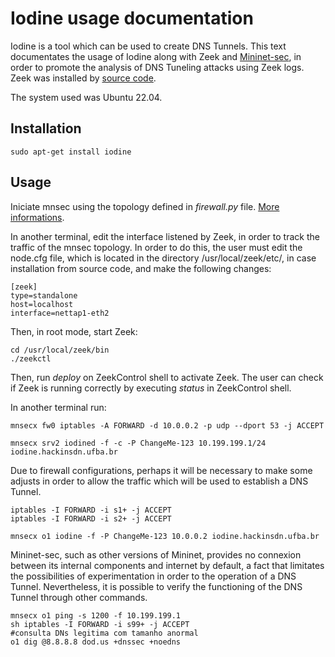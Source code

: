 # Iodine usage documentation

Iodine is a tool which can be used to create DNS Tunnels. This text documentates the usage of Iodine along with Zeek and [Mininet-sec](https://github.com/mininet-sec/mininet-sec?tab=readme-ov-file#mininet-sec), in order to promote the analysis of DNS Tuneling attacks using Zeek logs. Zeek was installed by [source code](https://zeek.org/get-zeek/).

The system used was Ubuntu 22.04.

## Installation

```
sudo apt-get install iodine
```

## Usage

Iniciate mnsec using the topology defined in *firewall.py* file. [More informations](https://github.com/mayara-santos01/mnsec-docs/blob/main/en/activation.md#2-iniciate-mnsec).

In another terminal, edit the interface listened by Zeek, in order to track the traffic of the mnsec topology. In order to do this, the user must edit the node.cfg file, which is located in the directory /usr/local/zeek/etc/, in case installation from source code, and make the following changes:

```
[zeek]
type=standalone
host=localhost
interface=nettap1-eth2
```

Then, in root mode, start Zeek:

```
cd /usr/local/zeek/bin
./zeekctl
```

Then, run *deploy* on ZeekControl shell to activate Zeek. The user can check if Zeek is running correctly by executing *status* in ZeekControl shell.

In another terminal run:

```
mnsecx fw0 iptables -A FORWARD -d 10.0.0.2 -p udp --dport 53 -j ACCEPT

mnsecx srv2 iodined -f -c -P ChangeMe-123 10.199.199.1/24 iodine.hackinsdn.ufba.br 
```
Due to firewall configurations, perhaps it will be necessary to make some adjusts in order to allow the traffic which will be used to establish a DNS Tunnel.

```
iptables -I FORWARD -i s1+ -j ACCEPT
iptables -I FORWARD -i s2+ -j ACCEPT
```

```
mnsecx o1 iodine -f -P ChangeMe-123 10.0.0.2 iodine.hackinsdn.ufba.br
```



Mininet-sec, such as other versions of Mininet, provides no connexion between its internal components and internet by default, a fact that limitates the possibilities of experimentation in order to the operation of a DNS Tunnel. Nevertheless, it is possible to verify the functioning of the DNS Tunnel through other commands.

```
mnsecx o1 ping -s 1200 -f 10.199.199.1
sh iptables -I FORWARD -i s99+ -j ACCEPT
#consulta DNs legitima com tamanho anormal
o1 dig @8.8.8.8 dod.us +dnssec +noedns
```

